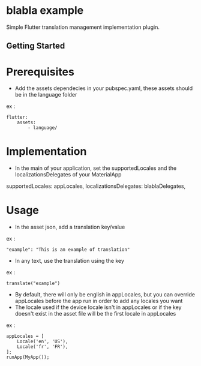 # blabla example

Simple Flutter translation management implementation plugin.

## Getting Started

# Prerequisites

- Add the assets dependecies in your pubspec.yaml, these assets should be in the language folder

ex :
```
flutter:
    assets:
        - language/
```

# Implementation

- In the main of your application, set the supportedLocales and the localizationsDelegates of your MaterialApp

supportedLocales: appLocales,
localizationsDelegates: blablaDelegates,

# Usage

- In the asset json, add a translation key/value

ex :
```
"example": "This is an example of translation"
```

- In any text, use the translation using the key

ex :
```
translate("example")
```

- By default, there will only be english in appLocales, but you can override appLocales before the app run in order to add any locales you want
- The locale used if the device locale isn't in appLocales or if the key doesn't exist in the asset file will be the first locale in appLocales

ex :
```
appLocales = [
    Locale('en', 'US'),
    Locale('fr', 'FR'),
];
runApp(MyApp());
```
